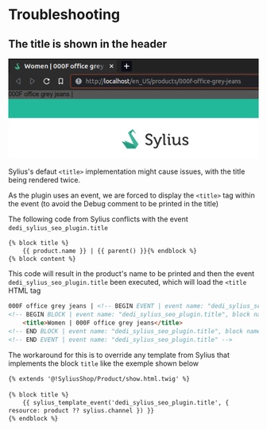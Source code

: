 # Troubleshooting

## The title is shown in the header
![Title Bug](data/title-bug.png)

Sylius's defaut `<title>` implementation might cause issues, with the title being rendered twice.

As the plugin uses an event, we are forced to display the `<title>` tag within the event (to avoid the Debug comment to be printed in the title)

The following code from Sylius conflicts with the event `dedi_sylius_seo_plugin.title`

```twig
{% block title %}
    {{ product.name }} | {{ parent() }}{% endblock %}
{% block content %}
```

This code will result in the product's name to be printed and then the event `dedi_sylius_seo_plugin.title` been executed, which will load the `<title` HTML tag

```html
000F office grey jeans | <!-- BEGIN EVENT | event name: "dedi_sylius_seo_plugin.title" -->
<!-- BEGIN BLOCK | event name: "dedi_sylius_seo_plugin.title", block name: "dedi_seo_title", template: "@DediSyliusSEOPlugin/Shop/Header/_title.html.twig", priority: 0 -->
    <title>Women | 000F office grey jeans</title>
<!-- END BLOCK | event name: "dedi_sylius_seo_plugin.title", block name: "dedi_seo_title" -->
<!-- END EVENT | event name: "dedi_sylius_seo_plugin.title" -->
```

The workaround for this is to override any template from Sylius that implements the block `title` like the exemple shown below

```twig
{% extends '@!SyliusShop/Product/show.html.twig' %}

{% block title %}
    {{ sylius_template_event('dedi_sylius_seo_plugin.title', { resource: product ?? sylius.channel }) }}
{% endblock %}
```
